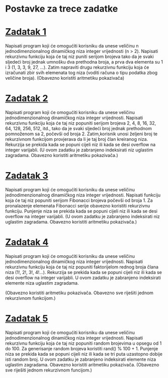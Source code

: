 # Postavke za trece zadatke

# [Zadatak 1](https://github.com/Siocic/Programiranje-I/blob/main/Zadaci/Zadaci%203/Zad1.cpp)
Napisati program koji će omogućiti korisniku da unese veličinu n jednodimenzionalnog dinamičkog niza integer vrijednosti (n > 2).
Napisati rekurzivnu funkciju koja će taj niz puniti serijom brojeva tako da je svaki sljedeći broj jednak umnošku dva prethodna broja, a prva dva elementa su 1 i 3 (1, 3, 3, 9, 27, ...).
Zatim napraviti drugu rekurzivnu funkciju koja će izračunati zbir svih elemenata tog niza (voditi računa o tipu podatka zbog veličine broja).
(Obavezno koristiti aritmetiku pokazivača)

# [Zadatak 2](https://github.com/Siocic/Programiranje-I/blob/main/Zadaci/Zadaci%203/Zad2.cpp)
Napisati program koji će omogućiti korisniku da unese veličinu jednodimenzionalnog dinamičkog niza integer vrijednosti. 
Napisati rekurzivnu funkciju koja će taj niz popuniti serijom brojeva 2, 4, 8, 16, 32, 64, 128, 256, 512, itd., 
tako da je svaki sljedeći broj jednak prethodnom pomnoženom sa 2, počevši od broja 2. 
Zatim,korisnik unosi željeni broj te rekurzivnom funkcijom provjerava da li je taj broj član kreiranog niza. 
Rekurzija se prekida kada se popuni cijeli niz ili kada se desi overflow na integer varijabli.
(U ovom zadatku je zabranjeno indeksirati niz uglastim zagradama. Obavezno koristiti aritmetiku pokazivača.)

# [Zadatak 3](https://github.com/Siocic/Programiranje-I/blob/main/Zadaci/Zadaci%203/Zad3.cpp)
Napisati program koji će omogućiti korisniku da unese veličinu jednodimenzionalnog dinamičkog niza integer vrijednosti. 
Napisati funkciju koja će taj niz popuniti serijom Fibonacci brojeva počevši od broja 1. 
Za pronalazenje elemenata Fibonacci serije obavezno koristiti rekurzivnu funkciju. 
Punjenje niza se prekida kada se popuni cijeli niz ili kada se desi overflow na integer varijabli.
(U ovom zadatku je zabranjeno indeksirati niz uglastim zagradama. Obavezno koristiti aritmetiku pokazivača.)

# [Zadatak 4](https://github.com/Siocic/Programiranje-I/blob/main/Zadaci/Zadaci%203/Zad4.cpp)
Napisati program koji će omogućiti korisniku da unese veličinu jednodimenzionalnog dinamičkog niza integer vrijednosti.
Napisati rekurzivnu funkciju koja će taj niz popuniti faktorijelom rednog broja člana niza (1!, 2!, 3!, 4!...).
Rekurzija se prekida kada se popuni cijeli niz ili kada se desi overflow na integer varijabli. U ovom zadatku je
zabranjeno indeksirati elemente niza uglastim zagradama.

(Obavezno koristiti aritmetiku pokazivača. Obavezno sve riješiti jednom rekurzivnom funkcijom.)

# [Zadatak 5](https://github.com/Siocic/Programiranje-I/blob/main/Zadaci/Zadaci%203/Zad5.cpp)
Napisati program koji će omogućiti korisniku da unese veličinu jednodimenzionalnog dinamičkog niza integer vrijednosti. 
Napisati rekurzivnu funkciju koja će taj niz popuniti random brojevima u opsegu od 1 do 100. Za generisanje random brojeva koristiti rand() % 100 + 1. 
Punjenje niza se prekida kada se popuni cijeli niz ili kada se tri puta uzastopno dobije isti random broj. 
U ovom zadatku je zabranjeno indeksirati elemente niza uglastim zagradama. Obavezno koristiti aritmetiku pokazivača.
(Obavezno sve riješiti jednom rekurzivnom funcijom.)
